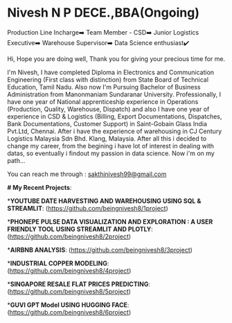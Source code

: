 # Nivesh N P DECE.,BBA(Ongoing)

Production Line Incharge➡️
Team Member - CSD➡️
Junior Logistics Executive➡️
Warehouse Supervisor➡️
Data Science enthusiast✔️





  Hi, Hope you are doing well, Thank you for giving your precious time for me.

  
I'm Nivesh, I have completed Diploma in Electronics and Communication Engineering (First class with distinction) from State Board of Technical Education, Tamil Nadu.
Also now I'm Pursuing Bachelor of Business Administration from Manonmaniam Sundaranar University. 
Professionally, I have one year of National apprenticeship experience in Operations (Production, Quality, Warehouse, Dispatch) and 
also I have one year of experience in CSD & Logistics (Billing, Export Documentations, Dispatches, Bank Documentations, Customer Support) in Saint-Gobain Glass India Pvt.Ltd, Chennai. After i have the experience of warehousing in CJ Century Logistics Malaysia Sdn Bhd. Klang, Malaysia. After all this i decided to change my career, from the begining i have lot of interest in dealing with datas, so eventually i findout my passion in data science. 
Now i'm on my path...


You can reach me through : sakthinivesh99@gmail.com

**# My Recent Projects**:

***YOUTUBE DATE HARVESTING AND WAREHOUSING USING SQL & STREAMLIT**:
 (https://github.com/beingnivesh8/1project)

***PHONEPE PULSE DATA VISUALIZATION AND EXPLORATION : A USER FRIENDLY TOOL USING STREAMLIT AND PLOTLY**:
(https://github.com/beingnivesh8/2project)

***AIRBNB ANALYSIS**:
(https://github.com/beingnivesh8/3project)

***INDUSTRIAL COPPER MODELING**:
(https://github.com/beingnivesh8/4project)

***SINGAPORE RESALE FLAT PRICES PREDICTING**:
(https://github.com/beingnivesh8/5project)

***GUVI GPT Model USING HUGGING FACE**:
(https://github.com/beingnivesh8/6project)


